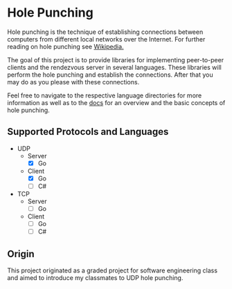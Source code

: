 # Hole Punching

Hole punching is the technique of establishing connections between computers
from different local networks over the Internet. For further reading on hole punching see [Wikipedia.](https://en.wikipedia.org/wiki/Hole_punching_(networking))

The goal of this project is to provide libraries for implementing peer-to-peer clients and the rendezvous server in several languages.
These libraries will perform the hole punching and establish the connections.
After that you may do as you please with these connections.

Feel free to navigate to the respective language directories for more information 
as well as to the [docs](./docs) for an overview and the basic concepts of hole punching. 

## Supported Protocols and Languages
- UDP
  - Server
    - [x] Go
  - Client
    - [x] Go
    - [ ] C#
- TCP
  - Server
    - [ ] Go
  - Client
    - [ ] Go
    - [ ] C#

## Origin

This project originated as a graded project for software engineering class 
and aimed to introduce my classmates to UDP hole punching. 